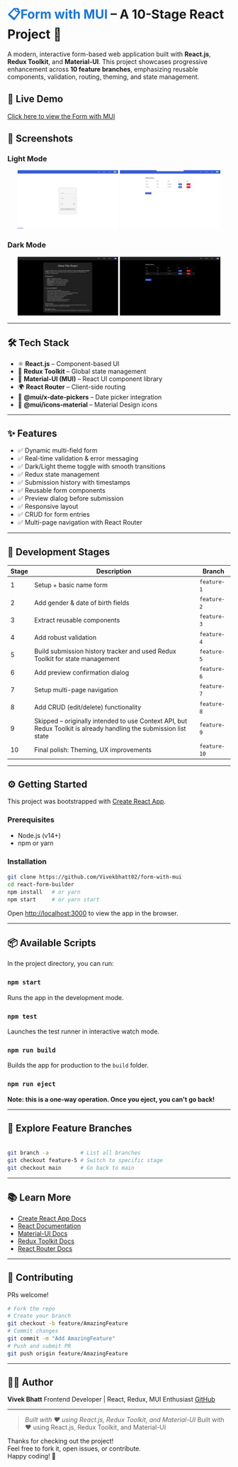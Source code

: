 # <span style="color:#1976d2">📋Form with MUI</span> – A 10-Stage React Project 🚀</h1>

A modern, interactive form-based web application built with **React.js**, **Redux Toolkit**, and **Material-UI**.
This project showcases progressive enhancement across **10 feature branches**, emphasizing reusable components, validation, routing, theming, and state management.

## 🚀 Live Demo
[Click here to view the Form with MUI](https://vivekbhatt02.github.io/form-with-mui)


## 📸 Screenshots

###  Light Mode

<p align="center">
  <img src="./demo/light1.png" alt="Light Mode Screenshot 1" width="45%" />
  <img src="./demo/light2.png" alt="Light Mode Screenshot 2" width="45%" />
</p>

###  Dark Mode

<p align="center">
  <img src="./demo/dark2.png" alt="Dark Mode Screenshot 2" width="45%" />
  <img src="./demo/dark1.png" alt="Dark Mode Screenshot 1" width="45%" />
</p>


---

## 🛠️ Tech Stack

- ⚛️ **React.js** – Component-based UI
- 🎯 **Redux Toolkit** – Global state management
- 🎨 **Material-UI (MUI)** – React UI component library
- 🌍 **React Router** – Client-side routing
- 📆 **@mui/x-date-pickers** – Date picker integration
- 🧩 **@mui/icons-material** – Material Design icons

---

## ✨ Features

- ✅ Dynamic multi-field form
- ✅ Real-time validation & error messaging
- ✅ Dark/Light theme toggle with smooth transitions
- ✅ Redux state management
- ✅ Submission history with timestamps
- ✅ Reusable form components
- ✅ Preview dialog before submission
- ✅ Responsive layout
- ✅ CRUD for form entries
- ✅ Multi-page navigation with React Router

---

## 🧱 Development Stages

| Stage | Description                                                                  | Branch |
|-------|------------------------------------------------------------------------------|--------|
| 1     | Setup + basic name form                                                      | `feature-1` |
| 2     | Add gender & date of birth fields                                            | `feature-2` |
| 3     | Extract reusable components                                                  | `feature-3` |
| 4     | Add robust validation                                                        | `feature-4` |
| 5     | Build submission history tracker and used Redux Toolkit for state management | `feature-5` |
| 6     | Add preview confirmation dialog                                              | `feature-6` |
| 7     | Setup multi-page navigation                                                  | `feature-7` |
| 8     | Add CRUD (edit/delete) functionality                                         | `feature-8` |
| 9     | Skipped – originally intended to use Context API, but Redux Toolkit is already handling the submission list state| `feature-9` |
| 10    | Final polish: Theming, UX improvements                                       | `feature-10` |

---

## ⚙️ Getting Started

This project was bootstrapped with [Create React App](https://github.com/facebook/create-react-app).

### Prerequisites

- Node.js (v14+)
- npm or yarn

### Installation

```bash
git clone https://github.com/Vivekbhatt02/form-with-mui
cd react-form-builder
npm install   # or yarn
npm start     # or yarn start
```

Open [http://localhost:3000](http://localhost:3000) to view the app in the browser.

---

## 📦 Available Scripts

In the project directory, you can run:

### `npm start`

Runs the app in the development mode.

### `npm test`

Launches the test runner in interactive watch mode.

### `npm run build`

Builds the app for production to the `build` folder.

### `npm run eject`

**Note: this is a one-way operation. Once you eject, you can't go back!**

---

## 🌿 Explore Feature Branches

```bash

git branch -a          # List all branches
git checkout feature-5 # Switch to specific stage
git checkout main      # Go back to main
```


---

## 📚 Learn More

* [Create React App Docs](https://facebook.github.io/create-react-app/docs/getting-started)
* [React Documentation](https://reactjs.org/)
* [Material-UI Docs](https://mui.com/)
* [Redux Toolkit Docs](https://redux-toolkit.js.org/)
* [React Router Docs](https://reactrouter.com/)

---

## 🙌 Contributing

PRs welcome!

```bash
# Fork the repo
# Create your branch
git checkout -b feature/AmazingFeature
# Commit changes
git commit -m "Add AmazingFeature"
# Push and submit PR
git push origin feature/AmazingFeature
```

---


## 👨‍💻 Author

**Vivek Bhatt**
Frontend Developer | React, Redux, MUI Enthusiast
[GitHub](https://github.com/Vivekbhatt02)

---

> *Built with ❤️ using React.js, Redux Toolkit, and Material-UI*
> Built with ❤️ using React.js, Redux Toolkit, and Material-UI

Thanks for checking out the project!  
Feel free to fork it, open issues, or contribute.  
Happy coding! 🚀
